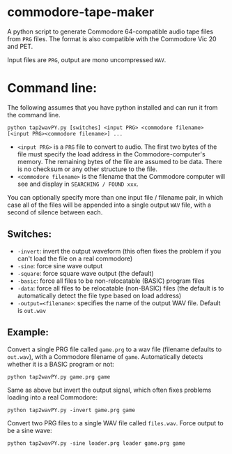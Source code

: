 # commodore-tape-maker
A python script to generate Commodore 64-compatible audio tape files from `PRG` files. The format is also compatible with the Commodore Vic 20 and PET.

Input files are `PRG`, output are mono uncompressed `WAV`.

# Command line:
The following assumes that you have python installed and can run it from the command line.

`python tap2wavPY.py [switches] <input PRG> <commodore filename> [<input PRG><commodore filename>] ...`

* `<input PRG>` is a `PRG` file to convert to audio. The first two bytes of the file must specify the load address in the
Commodore-computer's memory. The remaining bytes of the file are assumed to be data. There is no checksum or any other structure to the file.
* `<commodore filename>` is the filename that the Commodore computer will see and display in `SEARCHING / FOUND xxx`.

You can optionally specify more than one input file / filename pair, in which case all of the files will be appended into a single output
`WAV` file, with a second of silence between each.

## Switches:
* `-invert`: invert the output waveform (this often fixes the problem if you can't load the file on a real commodore)
* `-sine`: force sine wave output
* `-square`: force square wave output (the default)
* `-basic`: force all files to be non-relocatable (BASIC) program files
* `-data`: force all files to be relocatable (non-BASIC) files (the default is to automatically detect the file type based on load address) 
* `-output=<filename>`: specifies the name of the output WAV file. Default is `out.wav`

## Example:
Convert a single PRG file called `game.prg` to a wav file (filename defaults to `out.wav`), with a Commodore filename of `game`. Automatically detects whether it is a BASIC program or not:

`python tap2wavPY.py game.prg game`

Same as above but invert the output signal, which often fixes problems loading into a real Commodore:

`python tap2wavPY.py -invert game.prg game`

Convert two PRG files to a single WAV file called `files.wav`. Force output to be a sine wave:

`python tap2wavPY.py -sine loader.prg loader game.prg game`

